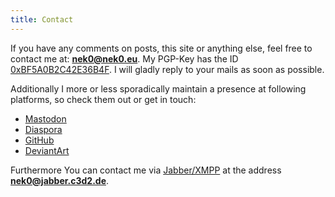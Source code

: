 ```yaml
---
title: Contact
---
```


If you have any comments on posts, this site or anything else, feel free to
contact me at: **<nek0@nek0.eu>**. My PGP-Key has the ID
[0xBF5A0B2C42E36B4F][key]. I will gladly reply to your mails as soon as
possible.

Additionally I more or less sporadically maintain a presence at following
platforms, so check them out or get in touch:

* [Mastodon][mastodon]
* [Diaspora][geraspora]
* [GitHub][github]
* [DeviantArt][deviantart]

Furthermore You can contact me via [Jabber/XMPP][jabber] at the address
**nek0@jabber.c3d2.de**.

[key]: /BF5A0B2C42E36B4F.asc
[jabber]: https://en.wikipedia.org/wiki/XMPP

[mastodon]: https://chaos.social/@nek0
[geraspora]: https://pod.geraspora.de/people/d9caf6505e370133bec34860008dbc6c
[github]: https://github.com/nek0
[deviantart]: https://www.deviantart.com/rys-ostrovid

